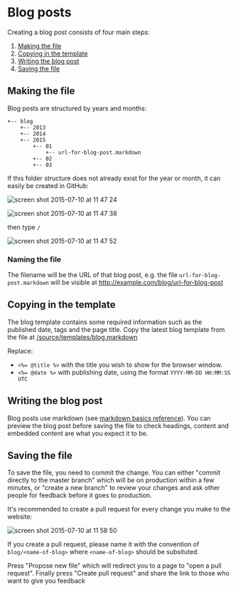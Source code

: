 # Blog posts

Creating a blog post consists of four main steps:

1. [Making the file](#making-the-file)
2. [Copying in the template](#copying-in-the-template)
3. [Writing the blog post](#writing-the-blog-post)
4. [Saving the file](#saving-the-file)

## Making the file

Blog posts are structured by years and months:

```
+-- blog
    +-- 2013
    +-- 2014
    +-- 2015
        +-- 01
            +-- url-for-blog-post.markdown
        +-- 02
        +-- 03
```

If this folder structure does not already exist for the year or month, it can easily be created in GitHub:

![screen shot 2015-07-10 at 11 47 24](https://cloud.githubusercontent.com/assets/885223/8617206/7d2a7c0c-26f9-11e5-9ab6-9429de98ad0c.png)

![screen shot 2015-07-10 at 11 47 38](https://cloud.githubusercontent.com/assets/885223/8617207/7d587dbe-26f9-11e5-839c-2c9a002f225e.png)

then type `/`

![screen shot 2015-07-10 at 11 47 52](https://cloud.githubusercontent.com/assets/885223/8617208/7d722b7e-26f9-11e5-88ab-3584f753f1f3.png)

### Naming the file

The filename will be the URL of that blog post, e.g. the file `url-for-blog-post.markdown` will be visible at http://example.com/blog/url-for-blog-post

## Copying in the template

The blog template contains some required information such as the published date, tags and the page title. Copy the latest blog template from the file at [/source/templates/blog.markdown](https://raw.githubusercontent.com/unboxed/ubxd_web_refresh/master/source/templates/blog.markdown)

Replace:
- `<%= @title %>` with the title you wish to show for the browser window.
- `<%= @date %>` with publishing date, using the format `YYYY-MM-DD HH:MM:SS UTC`

## Writing the blog post

Blog posts use markdown (see [markdown basics reference](https://help.github.com/articles/markdown-basics/)). You can preview the blog post before saving the file to check headings, content and embedded content are what you expect it to be.

## Saving the file

To save the file, you need to commit the change. You can either "commit directly to the master branch" which will be on production within a few minutes, or "create a new branch" to review your changes and ask other people for feedback before it goes to production.

It's recommended to create a pull request for every change you make to the website:

![screen shot 2015-07-10 at 11 58 50](https://cloud.githubusercontent.com/assets/885223/8617396/490c9e8a-26fb-11e5-8899-a0516f1b1d79.png)

If you create a pull request, please name it with the convention of `blog/<name-of-blog>` where `<name-of-blog>` should be subsituted.

Press "Propose new file" which will redirect you to a page to "open a pull request". Finally press "Create pull request" and share the link to those who want to give you feedback
